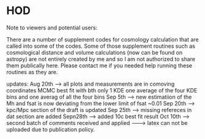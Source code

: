 # HOD
Note to viewers and potential users:

There are a number of supplement codes for cosmology calculation that are called into some of the codes. Some of those supplement routines such as cosmological distance and volume calculations (now can be found on astropy) are not entirely created by me and so I am not authorized to share them publically here. Please contact me if you needed help running these routines as they are.  


updates:
Aug 20th --> all plots and measurements are in comoving coordinates
MCMC best fit with bth only 1 KDE one average of the four KDE bins and one averag of all the four bins
Sep 5th --> new estimatiion of the Mh and fsat is now deviating from the lower limit of fsat ~0.01 
Sep 20th --> kpc/Mpc section of the draft is updated
Sep 25th --> missing refereces in dat section are added 
Sepn28th --> added 10c best fit result
Oct 10th --> second batch of comments received and applied ---> latex can not be uploaded due to publication policy.
